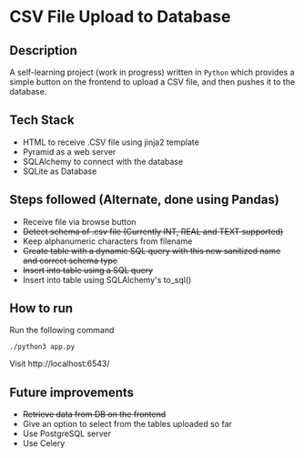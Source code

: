 # CSV File Upload to Database

## Description
A self-learning project (work in progress) written in ```Python``` which provides a simple button on the frontend to upload a CSV file, and then pushes it to the database.

## Tech Stack
* HTML to receive .CSV file using jinja2 template
* Pyramid as a web server
* SQLAlchemy to connect with the database
* SQLite as Database

## Steps followed (Alternate, done using Pandas)
* Receive file via browse button
* ~~Detect schema of .csv file (Currently INT, REAL and TEXT supported)~~
* Keep alphanumeric characters from filename
* ~~Create table with a dynamic SQL query with this new sanitized name and correct schema type~~
* ~~Insert into table using a SQL query~~
* Insert into table using SQLAlchemy's to_sql()

## How to run
Run the following command
```console
./python3 app.py
```

Visit http://localhost:6543/

## Future improvements
* ~~Retrieve data from DB on the frontend~~
* Give an option to select from the tables uploaded so far
* Use PostgreSQL server
* Use Celery